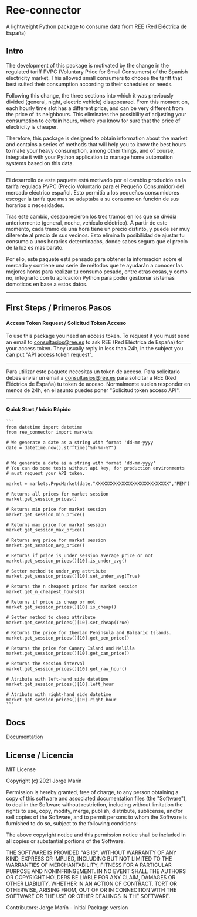 # Ree-connector

A lightweight Python package to consume data from REE (Red Eléctrica de España)

## Intro

The development of this package is motivated by the change in the regulated tariff PVPC (Voluntary Price for Small Consumers) of the Spanish electricity market. This allowed small consumers to choose the tariff that best suited their consumption according to their schedules or needs.

Following this change, the three sections into which it was previously divided (general, night, electric vehicle) disappeared. From this moment on, each hourly time slot has a different price, and can be very different from the price of its neighbours. This eliminates the possibility of adjusting your consumption to certain hours, where you know for sure that the price of electricity is cheaper.

Therefore, this package is designed to obtain information about the market and contains a series of methods that will help you to know the best hours to make your heavy consumption, among other things, and of course, integrate it with your Python application to manage home automation systems based on this data.

------------------------------------------------------------------------------

El desarrollo de este paquete está motivado por el cambio producido en la tarifa regulada PVPC (Precio Voluntario para el Pequeño Consumidor) del mercado eléctrico español. Esto permitía a los pequeños consumidores escoger la tarifa que mas se adaptaba a su consumo en función de sus horarios o necesidades.

Tras este cambio, desaparecieron los tres tramos en los que se dividía anteriormente (general, noche, vehículo eléctrico). A partir de este momento, cada tramo de una hora tiene un precio distinto, y puede ser muy diferente al precio de sus vecinos. Esto elimina la posibilidad de ajustar tu consumo a unos horarios determinados, donde sabes seguro que el precio de la luz es mas barato.

Por ello, este paquete está pensado para obtener la información sobre el mercado y contiene una serie de métodos que te ayudarán a conocer las mejores horas para realizar tu consumo pesado, entre otras cosas, y como no, integrarlo con tu aplicación Python para poder gestionar sistemas domoticos en base a estos datos.

------------------------------------------------------------------------------
## First Steps / Primeros Pasos

#### Access Token Request / Solicitud Token Acceso

To use this package you need an access token.
To request it you must send an email to consultasios@ree.es to ask REE (Red Eléctrica de España) for your access token. They usually reply in less than 24h, in the subject you can put "API access token request".

-----------------------------------------------------------------------------

Para utilizar este paquete necesitas un token de acceso.
Para solicitarlo debes enviar un email a consultasios@ree.es para solicitar a REE (Red Eléctrica de España) tu token de acceso. Normalmente suelen responder en menos de 24h, en el asunto puedes poner "Solicitud token acceso API".

-----------------------------------------------------------------------------

#### Quick Start / Inicio Rápido

```` 
```
from datetime import datetime
from ree_connector import markets

# We generate a date as a string with format 'dd-mm-yyyy
date = datetime.now().strftime("%d-%m-%Y")


# We generate a date as a string with format 'dd-mm-yyyy'
# You can do some tests without api key, for production environments
# must request your API token.

market = markets.PvpcMarket(date,"XXXXXXXXXXXXXXXXXXXXXXXXXXXX","PEN")

# Returns all prices for market session
market.get_session_prices()

# Returns min price for market session
market.get_session_min_price()

# Returns max price for market session
market.get_session_max_price()

# Returns avg price for market session
market.get_session_avg_price()

# Returns if price is under session average price or not
market.get_session_prices()[10].is_under_avg()

# Setter method to under_avg attribute
market.get_session_prices()[10].set_under_avg(True)

# Returns the n cheapest prices for market session
market.get_n_cheapest_hours(3)

# Returns if price is cheap or not
market.get_session_prices()[10].is_cheap()

# Setter method to cheap attribute
market.get_session_prices()[10].set_cheap(True)

# Returns the price for Iberian Peninsula and Balearic Islands.
market.get_session_prices()[10].get_pen_price()

# Returns the price for Canary Island and Melilla
market.get_session_prices()[10].get_can_price()

# Returns the session interval
market.get_session_prices()[10].get_raw_hour()

# Atribute with left-hand side datetime
market.get_session_prices()[10].left_hour

# Atribute with right-hand side datetime
market.get_session_prices()[10].right_hour
```
```` 

## Docs

[Documentation](https://jorgemarin.gitlab.io/ree-connector/)


## License / Licencia


MIT License

Copyright (c) 2021 Jorge Marín

Permission is hereby granted, free of charge, to any person obtaining a copy
of this software and associated documentation files (the "Software"), to deal
in the Software without restriction, including without limitation the rights
to use, copy, modify, merge, publish, distribute, sublicense, and/or sell
copies of the Software, and to permit persons to whom the Software is
furnished to do so, subject to the following conditions:

The above copyright notice and this permission notice shall be included in all
copies or substantial portions of the Software.

THE SOFTWARE IS PROVIDED "AS IS", WITHOUT WARRANTY OF ANY KIND, EXPRESS OR
IMPLIED, INCLUDING BUT NOT LIMITED TO THE WARRANTIES OF MERCHANTABILITY,
FITNESS FOR A PARTICULAR PURPOSE AND NONINFRINGEMENT. IN NO EVENT SHALL THE
AUTHORS OR COPYRIGHT HOLDERS BE LIABLE FOR ANY CLAIM, DAMAGES OR OTHER
LIABILITY, WHETHER IN AN ACTION OF CONTRACT, TORT OR OTHERWISE, ARISING FROM,
OUT OF OR IN CONNECTION WITH THE SOFTWARE OR THE USE OR OTHER DEALINGS IN THE
SOFTWARE.

Contributors:
    Jorge Marín - initial Package version 


